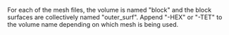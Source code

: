 For each of the mesh files, the volume is named "block" and the block surfaces are collectively named "outer_surf". Append "-HEX" or "-TET" to the volume name depending on which mesh is being used.